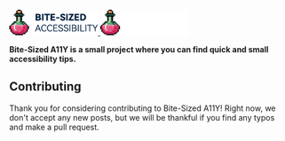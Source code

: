 <p>
  <a href="https://bite-sized-a11y.com/#gh-light-mode-only">
    <img src="./.github/bite-sized-a11y-logo-dark.svg" alt="Bite-Sized Accessibility" width="160">
  </a>
  <a href="https://bite-sized-a11y.com/#gh-dark-mode-only">
    <img src="./.github/bite-sized-a11y-logo-light.svg" alt="Bite-Sized Accessibility" width="160">
  </a>
</p>

**Bite-Sized A11Y is a small project where you can find quick and small accessibility tips.**

## Contributing
Thank you for considering contributing to Bite-Sized A11Y! Right now, we don't accept any new posts, but we will be thankful if you find any typos and make a pull request.
